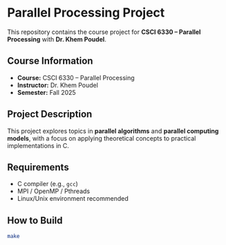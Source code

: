 # Parallel Processing Project

This repository contains the course project for **CSCI 6330 – Parallel Processing** with **Dr. Khem Poudel**.

## Course Information
- **Course:** CSCI 6330 – Parallel Processing  
- **Instructor:** Dr. Khem Poudel  
- **Semester:** Fall 2025 

## Project Description
This project explores topics in **parallel algorithms** and **parallel computing models**, with a focus on applying theoretical concepts to practical implementations in C.  

## Requirements
- C compiler (e.g., `gcc`)  
- MPI / OpenMP / Pthreads
- Linux/Unix environment recommended  

## How to Build
```bash
make
